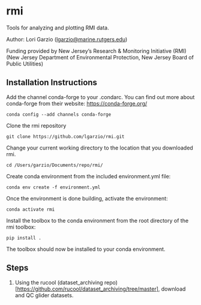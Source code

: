 # rmi
Tools for analyzing and plotting RMI data.

Author: Lori Garzio (lgarzio@marine.rutgers.edu)

Funding provided by New Jersey’s Research & Monitoring Initiative (RMI) (New Jersey Department of Environmental Protection, New Jersey Board of Public Utilities)

## Installation Instructions
Add the channel conda-forge to your .condarc. You can find out more about conda-forge from their website: https://conda-forge.org/

`conda config --add channels conda-forge`

Clone the rmi repository

`git clone https://github.com/lgarzio/rmi.git`

Change your current working directory to the location that you downloaded rmi. 

`cd /Users/garzio/Documents/repo/rmi/`

Create conda environment from the included environment.yml file:

`conda env create -f environment.yml`

Once the environment is done building, activate the environment:

`conda activate rmi`

Install the toolbox to the conda environment from the root directory of the rmi toolbox:

`pip install .`

The toolbox should now be installed to your conda environment.

## Steps
1. Using the rucool (dataset_archiving repo)[https://github.com/rucool/dataset_archiving/tree/master], download and QC glider datasets.
